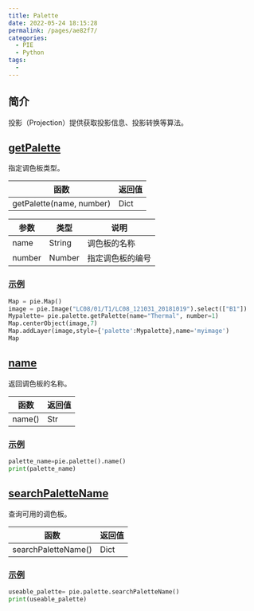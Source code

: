 ```yaml
---
title: Palette
date: 2022-05-24 18:15:28
permalink: /pages/ae82f7/
categories:
  - PIE
  - Python
tags:
  - 
---
```

## 简介

投影（Projection）提供获取投影信息、投影转换等算法。

## [getPalette](https://engine.piesat.cn/engine-studio/docs/#/API/python_API/Palette/getPalette?id=getpalette)

指定调色板类型。

| 函数                     | 返回值 |
| ------------------------ | ------ |
| getPalette(name, number) | Dict   |

| 参数   | 类型   | 说明             |
| ------ | ------ | ---------------- |
| name   | String | 调色板的名称     |
| number | Number | 指定调色板的编号 |

### [示例](https://engine.piesat.cn/engine-studio/docs/#/API/python_API/Palette/getPalette?id=示例)

```python
Map = pie.Map()
image = pie.Image("LC08/01/T1/LC08_121031_20181019").select(["B1"])
Mypalette= pie.palette.getPalette(name="Thermal", number=1)
Map.centerObject(image,7)
Map.addLayer(image,style={'palette':Mypalette},name='myimage')
Map
```

## [name](https://engine.piesat.cn/engine-studio/docs/#/API/python_API/Palette/name?id=name)

返回调色板的名称。

| 函数   | 返回值 |
| ------ | ------ |
| name() | Str    |

### [示例](https://engine.piesat.cn/engine-studio/docs/#/API/python_API/Palette/name?id=示例)

```python
palette_name=pie.palette().name()
print(palette_name)
```

## [searchPaletteName](https://engine.piesat.cn/engine-studio/docs/#/API/python_API/Palette/searchPaletteName?id=searchpalettename)

查询可用的调色板。

| 函数                | 返回值 |
| ------------------- | ------ |
| searchPaletteName() | Dict   |

### [示例](https://engine.piesat.cn/engine-studio/docs/#/API/python_API/Palette/searchPaletteName?id=示例)

```python
useable_palette= pie.palette.searchPaletteName()
print(useable_palette)
```